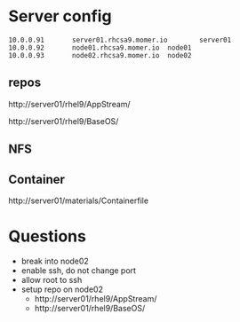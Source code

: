 # Server config
```
10.0.0.91       server01.rhcsa9.momer.io        server01
10.0.0.92       node01.rhcsa9.momer.io  node01
10.0.0.93       node02.rhcsa9.momer.io  node02
```
## repos
http://server01/rhel9/AppStream/

http://server01/rhel9/BaseOS/

## NFS

## Container
http://server01/materials/Containerfile

# Questions
* break into node02
* enable ssh, do not change port
* allow root to ssh
* setup repo on node02
  * http://server01/rhel9/AppStream/
  * http://server01/rhel9/BaseOS/
